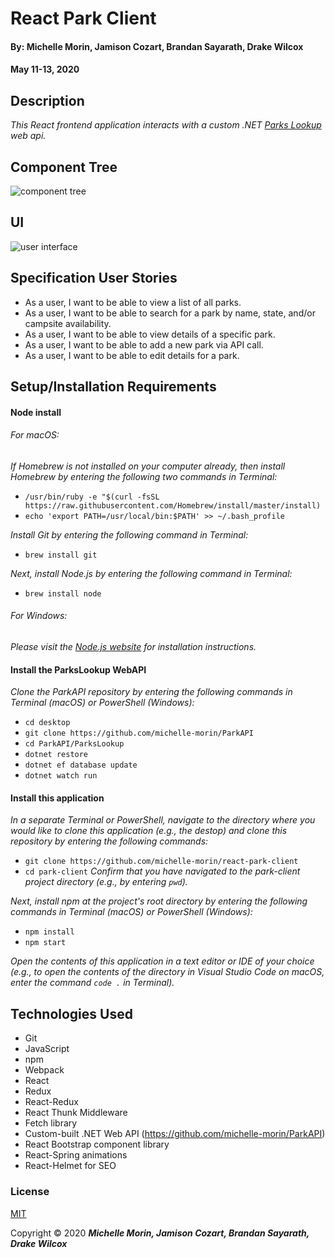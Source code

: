 # React Park Client

#### By: Michelle Morin, Jamison Cozart, Brandan Sayarath, Drake Wilcox
#### May 11-13, 2020

## Description
_This React frontend application interacts with a custom .NET [Parks Lookup](https://github.com/michelle-morin/ParkAPI) web api._

## Component Tree
![component tree](component-tree.png)

## UI
![user interface](captured.gif)

## Specification User Stories
* As a user, I want to be able to view a list of all parks.
* As a user, I want to be able to search for a park by name, state, and/or campsite availability.
* As a user, I want to be able to view details of a specific park.
* As a user, I want to be able to add a new park via API call.
* As a user, I want to be able to edit details for a park.

## Setup/Installation Requirements

#### Node install

###### For macOS:
_If Homebrew is not installed on your computer already, then install Homebrew by entering the following two commands in Terminal:_
* ``/usr/bin/ruby -e "$(curl -fsSL https://raw.githubusercontent.com/Homebrew/install/master/install)``
* ``echo 'export PATH=/usr/local/bin:$PATH' >> ~/.bash_profile``

_Install Git by entering the following command in Terminal:_
* ``brew install git``

_Next, install Node.js by entering the following command in Terminal:_
* ``brew install node``

###### For Windows:
_Please visit the [Node.js website](https://nodejs.org/en/download/) for installation instructions._

#### Install the ParksLookup WebAPI

_Clone the ParkAPI repository by entering the following commands in Terminal (macOS) or PowerShell (Windows):_
* ``cd desktop``
* ``git clone https://github.com/michelle-morin/ParkAPI``
* ``cd ParkAPI/ParksLookup``
* ``dotnet restore``
* ``dotnet ef database update``
* ``dotnet watch run``

#### Install this application

_In a separate Terminal or PowerShell, navigate to the directory where you would like to clone this application (e.g., the destop) and clone this repository by entering the following commands:_
* ``git clone https://github.com/michelle-morin/react-park-client``
* ``cd park-client``
_Confirm that you have navigated to the park-client project directory (e.g., by entering ``pwd``)._

_Next, install npm at the project's root directory by entering the following commands in Terminal (macOS) or PowerShell (Windows):_
* ``npm install``
* ``npm start``

_Open the contents of this application in a text editor or IDE of your choice (e.g., to open the contents of the directory in Visual Studio Code on macOS, enter the command ``code .`` in Terminal)._

## Technologies Used

* Git
* JavaScript
* npm
* Webpack
* React
* Redux
* React-Redux
* React Thunk Middleware
* Fetch library
* Custom-built .NET Web API (https://github.com/michelle-morin/ParkAPI)
* React Bootstrap component library
* React-Spring animations
* React-Helmet for SEO

### License

[MIT](https://choosealicense.com/licenses/mit/)

Copyright &copy; 2020 **_Michelle Morin, Jamison Cozart, Brandan Sayarath, Drake Wilcox_**